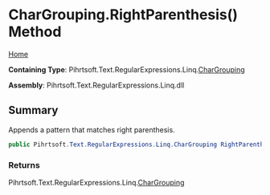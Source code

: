 # CharGrouping\.RightParenthesis\(\) Method

[Home](../../../../../../README.md)

**Containing Type**: Pihrtsoft\.Text\.RegularExpressions\.Linq\.[CharGrouping](../README.md)

**Assembly**: Pihrtsoft\.Text\.RegularExpressions\.Linq\.dll

## Summary

Appends a pattern that matches right parenthesis\.

```csharp
public Pihrtsoft.Text.RegularExpressions.Linq.CharGrouping RightParenthesis()
```

### Returns

Pihrtsoft\.Text\.RegularExpressions\.Linq\.[CharGrouping](../README.md)

